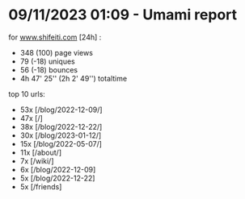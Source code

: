 # 09/11/2023 01:09 - Umami report
for www.shifeiti.com [24h] :

 - 348 (100) page views
 - 79 (-18) uniques
 - 56 (-18) bounces
 - 4h 47' 25'' (2h 2' 49'') totaltime


top 10 urls:
 - 53x [/blog/2022-12-09/]
 - 47x [/]
 - 38x [/blog/2022-12-22/]
 - 30x [/blog/2023-01-12/]
 - 15x [/blog/2022-05-07/]
 - 11x [/about/]
 - 7x [/wiki/]
 - 6x [/blog/2022-12-09]
 - 5x [/blog/2022-12-22]
 - 5x [/friends]


